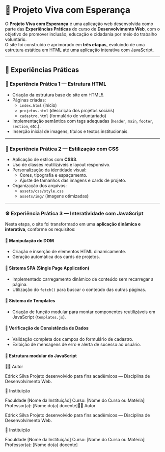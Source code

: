 # 🌱 Projeto Viva com Esperança

O **Projeto Viva com Esperança** é uma aplicação web desenvolvida como parte das **Experiências Práticas** do curso de **Desenvolvimento Web**, com o objetivo de promover inclusão, educação e cidadania por meio do trabalho voluntário.  
O site foi construído e aprimorado em **três etapas**, evoluindo de uma estrutura estática em HTML até uma aplicação interativa com JavaScript.

---

## 🧩 Experiências Práticas

### 🧱 **Experiência Prática 1 — Estrutura HTML**
- Criação da estrutura base do site em HTML5.
- Páginas criadas:
  - `index.html` (início)
  - `projetos.html` (descrição dos projetos sociais)
  - `cadastro.html` (formulário de voluntariado)
- Implementação semântica com tags adequadas (`header`, `main`, `footer`, `section`, etc.).
- Inserção inicial de imagens, títulos e textos institucionais.

---

### 🎨 **Experiência Prática 2 — Estilização com CSS**
- Aplicação de estilos com **CSS3**.
- Uso de classes reutilizáveis e layout responsivo.
- Personalização da identidade visual:
  - Cores, tipografia e espaçamento.
  - Ajuste de tamanhos das imagens e cards de projeto.
- Organização dos arquivos:
  - `assets/css/style.css`
  - `assets/img/` (imagens otimizadas)

---

### ⚙️ **Experiência Prática 3 — Interatividade com JavaScript**
Nesta etapa, o site foi transformado em uma **aplicação dinâmica e interativa**, conforme os requisitos:

#### 🔹 Manipulação do DOM
- Criação e inserção de elementos HTML dinamicamente.
- Geração automática dos cards de projetos.

#### 🔹 Sistema SPA (Single Page Application)
- Implementado carregamento dinâmico de conteúdo sem recarregar a página.
- Utilização do `fetch()` para buscar o conteúdo das outras páginas.

#### 🔹 Sistema de Templates
- Criação de função modular para montar componentes reutilizáveis em JavaScript (`templates.js`).

#### 🔹 Verificação de Consistência de Dados
- Validação completa dos campos do formulário de cadastro.
- Exibição de mensagens de erro e alerta de sucesso ao usuário.

#### 📁 Estrutura modular do JavaScript

👨‍💻 Autor

Edrick Silva
Projeto desenvolvido para fins acadêmicos — Disciplina de Desenvolvimento Web.

🏫 Instituição

Faculdade [Nome da Instituição]
Curso: [Nome do Curso ou Matéria]
Professor(a): [Nome do(a) docente]👨‍💻 Autor

Edrick Silva
Projeto desenvolvido para fins acadêmicos — Disciplina de Desenvolvimento Web.

🏫 Instituição

Faculdade [Nome da Instituição]
Curso: [Nome do Curso ou Matéria]
Professor(a): [Nome do(a) docente]
